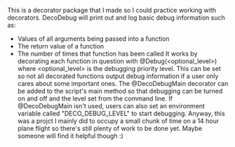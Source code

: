 This is a decorator package that I made so I could practice working with decorators.
DecoDebug will print out and log basic debug information such as:
- Values of all arguments being passed into a function
- The return value of a function
- The number of times that function has been called
It works by decorating each function in question with @Debug(<optional_level>) where <optional_level>
is the debugging priority level. This can be set so not all decorated functions output debug information
if a user only cares about some important ones.
The @DecoDebugMain decorator can be added to the script's main method so that debugging can be turned on
and off and the level set from the command line.
If @DecoDebugMain isn't used, users can also set an environment variable called "DECO_DEBUG_LEVEL" to 
start debugging.
Anyway, this was a projct I mainly did to occupy a small chunk of time on a 14 hour plane flight so there's still plenty
of work to be done yet. Maybe someone will find it helpful though :)
